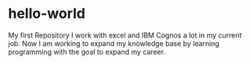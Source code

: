 # hello-world
My first Repository
I work with excel and IBM Cognos a lot in my current job. Now I am working to expand my knowledge base by learning programming with the goal to expand my career. 
